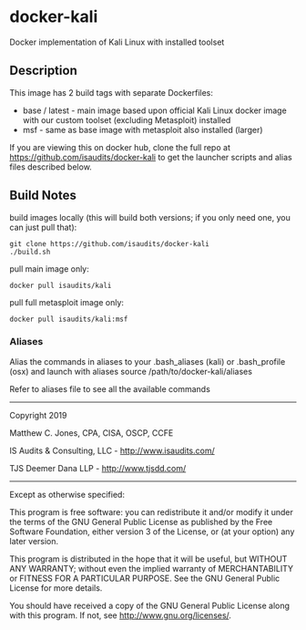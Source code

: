 # docker-kali

Docker implementation of Kali Linux with installed toolset

## Description

This image has 2 build tags with separate Dockerfiles:
* base / latest - main image based upon official Kali Linux docker image with our custom toolset (excluding Metasploit) installed
* msf - same as base image with metasploit also installed (larger)

If you are viewing this on docker hub, clone the full repo at https://github.com/isaudits/docker-kali
to get the launcher scripts and alias files described below.

## Build Notes

build images locally (this will build both versions; if you only need one, you can just pull that):

    git clone https://github.com/isaudits/docker-kali
    ./build.sh
    
pull main image only:

    docker pull isaudits/kali
    
pull full metasploit image only:

    docker pull isaudits/kali:msf
    

### Aliases
Alias the commands in aliases to your .bash_aliases (kali) or .bash_profile (osx) and launch with aliases
    source /path/to/docker-kali/aliases

Refer to aliases file to see all the available commands
    
--------------------------------------------------------------------------------

Copyright 2019

Matthew C. Jones, CPA, CISA, OSCP, CCFE

IS Audits & Consulting, LLC - <http://www.isaudits.com/>

TJS Deemer Dana LLP - <http://www.tjsdd.com/>

--------------------------------------------------------------------------------

Except as otherwise specified:

This program is free software: you can redistribute it and/or modify it under
the terms of the GNU General Public License as published by the Free Software
Foundation, either version 3 of the License, or (at your option) any later
version.

This program is distributed in the hope that it will be useful, but WITHOUT ANY
WARRANTY; without even the implied warranty of MERCHANTABILITY or FITNESS FOR A
PARTICULAR PURPOSE. See the GNU General Public License for more details.

You should have received a copy of the GNU General Public License along with
this program. If not, see <http://www.gnu.org/licenses/>.